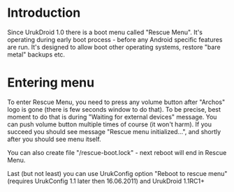 # Introduction #

Since UrukDroid 1.0 there is a boot menu called "Rescue Menu". It's operating during early boot process - before any Android specific features are run. It's designed to allow boot other operating systems, restore "bare metal" backups etc.


# Entering menu #

To enter Rescue Menu, you need to press any volume button after "Archos" logo is gone (there is few seconds window to do that). To be precise, best moment to do that is during "Waiting for external devices" message. You can push volume button multiple times of course (it won't harm). If you succeed you should see message "Rescue menu initialized...", and shortly after you should see menu itself.

You can also create file "/rescue-boot.lock" - next reboot will end in Rescue Menu.

Last (but not least) you can use UrukConfig option "Reboot to rescue menu" (requires UrukConfig 1.1 later then 16.06.2011) and UrukDroid 1.1RC1+